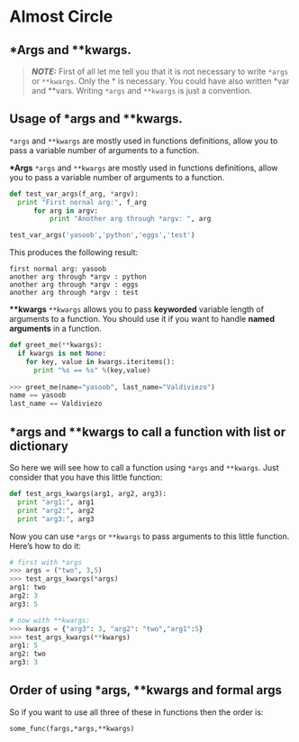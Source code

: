 # Almost Circle
## *Args and **kwargs.

> **_NOTE:_** First of all let me tell you that it is not necessary to write `*args` or `**kwargs`. Only the * is necessary.  You could have also written *var and **vars. Writing `*args` and `**kwargs` is just a convention.

## Usage of  *args and **kwargs.

`*args` and `**kwargs` are mostly used in functions definitions, allow you to pass a variable number of arguments to a function.

__*Args__
`*args` and `**kwargs` are mostly used in functions definitions, allow you to pass a variable number of arguments to a function.

```python
def test_var_args(f_arg, *argv):
  print "First nornal arg:", f_arg
	  for arg in argv:
		  print "Another arg through *argv: ", arg

test_var_args('yasoob','python','eggs','test')
```
This produces the following result:
```
first normal arg: yasoob
another arg through *argv : python
another arg through *argv : eggs
another arg through *argv : test
```

__**kwargs__
`**kwargs` allows you to pass **keyworded**  variable length of arguments to 
a function. You should use it  if you want to handle **named arguments** in 
a function.

```python
def greet_me(**kwargs):
  if kwargs is not None:
    for key, value in kwargs.iteritems():
      print "%s == %s" %(key,value)
 
>>> greet_me(name="yasoob", last_name="Valdiviezo")
name == yasoob
last_name == Valdiviezo
```

## *args and **kwargs to call a function with list or dictionary

So here we will see how to call a function using `*args` and `**kwargs`. Just consider that you have this little function:

```python
def test_args_kwargs(arg1, arg2, arg3):
  print "arg1:", arg1
  print "arg2:", arg2
  print "arg3:", arg3
```
Now you can use `*args` or `**kwargs` to pass arguments to this little function. Here’s how to do it:

 ```python
 # first with *args
>>> args = ("two", 3,5)
>>> test_args_kwargs(*args)
arg1: two
arg2: 3
arg3: 5

# now with **kwargs:
>>> kwargs = {"arg3": 3, "arg2": "two","arg1":5}
>>> test_args_kwargs(**kwargs)
arg1: 5
arg2: two
arg3: 3
```
## Order of using *args, **kwargs and formal args
So if you want to use all three of these in functions then the order is:

```
some_func(fargs,*args,**kwargs)
```

